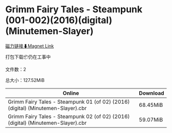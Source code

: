# Grimm Fairy Tales - Steampunk (001-002)(2016)(digital)(Minutemen-Slayer)

[磁力链接⬇Magnet Link](magnet:?xt=urn:btih:28343e8a804326c1b4c961e6a7b4049312e8a55e&dn=Grimm%20Fairy%20Tales%20-%20Steampunk%20%28001-002%29%282016%29%28digital%29%28Minutemen-Slayer%29)

打包下载📦仍在工事中

文件数：2

总大小：127.52MiB

Online | Download
--- | ---
Grimm Fairy Tales - Steampunk 01 (of 02) (2016) (digital) (Minutemen-Slayer).cbr | 68.45MiB
Grimm Fairy Tales - Steampunk 02 (of 02) (2016) (digital) (Minutemen-Slayer).cbr | 59.07MiB